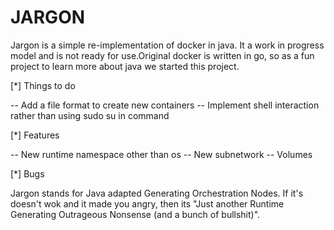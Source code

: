 # JARGON

Jargon is a simple re-implementation of docker in java. It a work in progress model and is not ready for use.Original docker is written in go, so as a fun project to learn more about java we started this project. 


[*] Things to do

-- Add a file format to create new containers
-- Implement shell interaction rather than using sudo su in command


[*] Features

-- New runtime namespace other than os
-- New subnetwork
-- Volumes


[*] Bugs



Jargon stands for Java adapted  Generating Orchestration Nodes. If it's doesn't wok and it made you angry, then its "Just another Runtime Generating Outrageous Nonsense (and a bunch of bullshit)".

